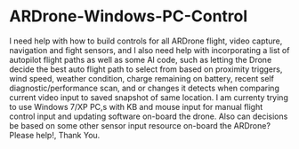 ARDrone-Windows-PC-Control
==========================

I need help with how to build controls for all ARDrone flight, video capture, navigation and fight sensors, and I also need help with incorporating a list of autopilot flight paths as well as some AI code, such as letting the Drone decide the best auto flight path to select from based on proximity triggers, wind speed, weather condition, charge remaining on battery, recent self diagnostic/performance scan, and or changes it detects when comparing current video input to saved snapshot of same location. I am currenty trying to use Windows 7/XP PC,s with KB and mouse input for manual flight control input and updating software on-board the drone. Also can decisions be based on some other sensor input resource on-board the ARDrone? Please help!, Thank You.
